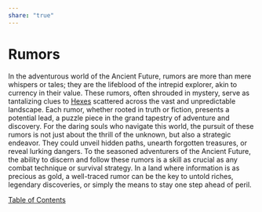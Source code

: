 ```yaml
---  
share: "true"  
---  
```

  
# Rumors    
      
In the adventurous world of the Ancient Future, rumors are more than mere whispers or tales; they are the lifeblood of the intrepid explorer, akin to currency in their value. These rumors, often shrouded in mystery, serve as tantalizing clues to [Hexes](https://chat.openai.com/c/Hexes.html) scattered across the vast and unpredictable landscape. Each rumor, whether rooted in truth or fiction, presents a potential lead, a puzzle piece in the grand tapestry of adventure and discovery. For the daring souls who navigate this world, the pursuit of these rumors is not just about the thrill of the unknown, but also a strategic endeavor. They could unveil hidden paths, unearth forgotten treasures, or reveal lurking dangers. To the seasoned adventurers of the Ancient Future, the ability to discern and follow these rumors is a skill as crucial as any combat technique or survival strategy. In a land where information is as precious as gold, a well-traced rumor can be the key to untold riches, legendary discoveries, or simply the means to stay one step ahead of peril.    
    
[Table of Contents](./Table%20of%20Contents.html)